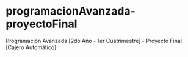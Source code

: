 # programacionAvanzada-proyectoFinal
Programación Avanzada [2do Año - 1er Cuatrimestre] - Proyecto Final [Cajero Automático]
